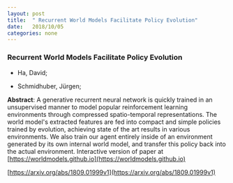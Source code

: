 ```yaml
---
layout: post
title:  " Recurrent World Models Facilitate Policy Evolution"
date:   2018/10/05
categories: none
---
```




### Recurrent World Models Facilitate Policy Evolution



* Ha, David; 

* Schmidhuber, Jürgen; 





**Abstract**:  A generative recurrent neural network is quickly trained in an unsupervised manner to model popular reinforcement learning environments through compressed spatio-temporal representations. The world model&#39;s extracted features are fed into compact and simple policies trained by evolution, achieving state of the art results in various environments. We also train our agent entirely inside of an environment generated by its own internal world model, and transfer this policy back into the actual environment. Interactive version of paper at [https://worldmodels.github.io](https://worldmodels.github.io) 



 [https://arxiv.org/abs/1809.01999v1](https://arxiv.org/abs/1809.01999v1) 

